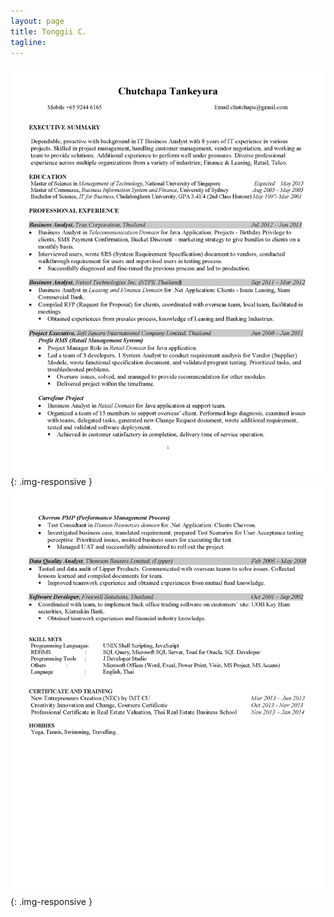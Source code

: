 ```yaml
---
layout: page
title: Tonggii C.
tagline: 
---
```



![Page 1](/images/Resume_1.png){: .img-responsive }
![Page 2](/images/Resume_2.png){: .img-responsive }


